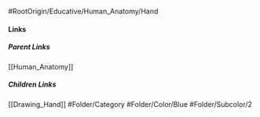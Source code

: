 #RootOrigin/Educative/Human_Anatomy/Hand
#### Links
##### Parent Links
[[Human_Anatomy]]
##### Children Links
[[Drawing_Hand]]
#Folder/Category
#Folder/Color/Blue
#Folder/Subcolor/2
